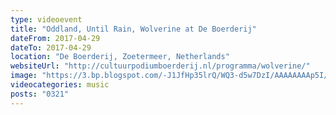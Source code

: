 ```yaml
---
type: videoevent
title: "Oddland, Until Rain, Wolverine at De Boerderij"
dateFrom: 2017-04-29
dateTo: 2017-04-29
location: "De Boerderij, Zoetermeer, Netherlands"
websiteUrl: "http://cultuurpodiumboerderij.nl/programma/wolverine/"
image: "https://3.bp.blogspot.com/-J1JfHp35lrQ/WQ3-d5w7DzI/AAAAAAAAp5I/68FZKJb5iJMtCOgG88hMJoK_0YRECK9kACPcB/s1600/20170429_212854.picasaweb.jpg"
videocategories: music
posts: "0321"
---
```

